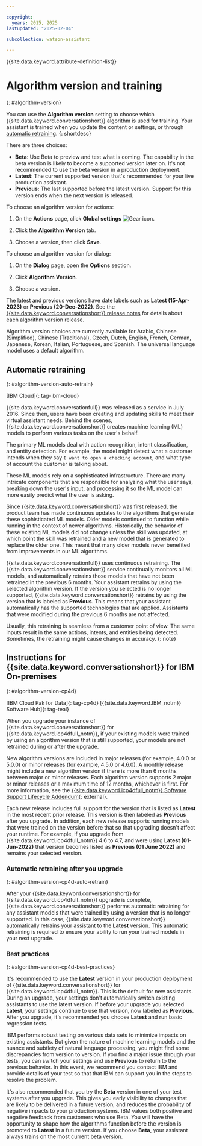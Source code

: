 ```yaml
---

copyright:
  years: 2015, 2025
lastupdated: "2025-02-04"

subcollection: watson-assistant

---
```


{{site.data.keyword.attribute-definition-list}}

# Algorithm version and training
{: #algorithm-version}

You can use the **Algorithm version** setting to choose which {{site.data.keyword.conversationshort}} algorithm is used for training. Your assistant is trained when you update the content or settings, or through [automatic retraining](#algorithm-version-auto-retrain).
{: shortdesc}

There are three choices:
- **Beta**: Use Beta to preview and test what is coming. The capability in the beta version is likely to become a supported version later on. It's not recommended to use the beta version in a production deployment.
- **Latest**: The current supported version that's recommended for your live production assistant. 
- **Previous**: The last supported before the latest version. Support for this version ends when the next version is released.

To choose an algorithm version for actions:

1. On the **Actions** page, click **Global settings** ![Gear icon](../../icons/settings.svg).

1. Click the **Algorithm Version** tab.

1. Choose a version, then click **Save**.

To choose an algorithm version for dialog:

1. On the **Dialog** page, open the **Options** section.

1. Click **Algorithm Version**.

1. Choose a version.

The latest and previous versions have date labels such as **Latest (15-Apr-2023)** or **Previous (20-Dec-2022)**. See the [{{site.data.keyword.conversationshort}} release notes](/docs/watson-assistant?topic=watson-assistant-watson-assistant-release-notes) for details about each algorithm version release.

Algorithm version choices are currently available for Arabic, Chinese (Simplified), Chinese (Traditional), Czech, Dutch, English, French, German, Japanese, Korean, Italian, Portuguese, and Spanish. The universal language model uses a default algorithm.

## Automatic retraining
{: #algorithm-version-auto-retrain}

[IBM Cloud]{: tag-ibm-cloud}

{{site.data.keyword.conversationfull}} was released as a service in July 2016. Since then, users have been creating and updating skills to meet their virtual assistant needs. Behind the scenes, {{site.data.keyword.conversationshort}} creates machine learning (ML) models to perform various tasks on the user's behalf. 

The primary ML models deal with action recognition, intent classification, and entity detection. For example, the model might detect what a customer intends when they say `I want to open a checking account`, and what type of account the customer is talking about.

These ML models rely on a sophisticated infrastructure. There are many intricate components that are responsible for analyzing what the user says, breaking down the user's input, and processing it so the ML model can more easily predict what the user is asking.

Since {{site.data.keyword.conversationshort}} was first released, the product team has made continuous updates to the algorithms that generate these sophisticated ML models. Older models continued to function while running in the context of newer algorithms. Historically, the behavior of these existing ML models did not change unless the skill was updated, at which point the skill was retrained and a new model that is generated to replace the older one. This meant that many older models never benefited from improvements in our ML algorithms.

{{site.data.keyword.conversationfull}} uses continuous retraining. The {{site.data.keyword.conversationshort}} service continually monitors all ML models, and automatically retrains those models that have not been retrained in the previous 6 months. Your assistant retrains by using the selected algorithm version. If the version you selected is no longer supported, {{site.data.keyword.conversationshort}} retrains by using the version that is labeled as **Previous**. This means that your assistant automatically has the supported technologies that are applied. Assistants that were modified during the previous 6 months are not affected.

Usually, this retraining is seamless from a customer point of view. The same inputs result in the same actions, intents, and entities being detected. Sometimes, the retraining might cause changes in accuracy.
{: note}

## Instructions for {{site.data.keyword.conversationshort}} for IBM On-premises
{: #algorithm-version-cp4d}

[IBM Cloud Pak for Data]{: tag-cp4d} [{{site.data.keyword.IBM_notm}} Software Hub]{: tag-teal}

When you upgrade your instance of {{site.data.keyword.conversationshort}} for {{site.data.keyword.icp4dfull_notm}}, if your existing models were trained by using an algorithm version that is still supported, your models are not retrained during or after the upgrade.

New algorithm versions are included in major releases (for example, 4.0.0 or 5.0.0) or minor releases (for example, 4.5.0 or 4.6.0). A monthly release might include a new algorithm version if there is more than 6 months between major or minor releases. Each algorithm version supports 2 major or minor releases or a maximum time of 12 months, whichever is first. For more information, see the [{{site.data.keyword.icp4dfull_notm}} Software Support Lifecycle Addendum](https://www.ibm.com/support/pages/ibm-cloud-pak-data-software-support-lifecycle-addendum){: external}.

Each new release includes full support for the version that is listed as **Latest** in the most recent prior release. This version is then labeled as **Previous** after you upgrade. In addition, each new release supports running models that were trained on the version before that so that upgrading doesn't affect your runtime. For example, if you upgrade from {{site.data.keyword.icp4dfull_notm}} 4.6 to 4.7, and were using **Latest (01-Jun-2022)** that version becomes listed as **Previous (01 June 2022)** and remains your selected version.

### Automatic retraining after you upgrade
{: #algorithm-version-cp4d-auto-retrain}

After your {{site.data.keyword.conversationshort}} for {{site.data.keyword.icp4dfull_notm}} upgrade is complete, {{site.data.keyword.conversationshort}} performs automatic retraining for any assistant models that were trained by using a version that is no longer supported. In this case, {{site.data.keyword.conversationshort}} automatically retrains your assistant to the **Latest** version. This automatic retraining is required to ensure your ability to run your trained models in your next upgrade.

### Best practices
{: #algorithm-version-cp4d-best-practices}

It's recommended to use the **Latest** version in your production deployment of {{site.data.keyword.conversationshort}} for {{site.data.keyword.icp4dfull_notm}}. This is the default for new assistants. During an upgrade, your settings don't automatically switch existing assistants to use the latest version. If before your upgrade you selected **Latest**, your settings continue to use that version, now labeled as **Previous**. After you upgrade, it's recommended you choose **Latest** and run basic regression tests. 

IBM performs robust testing on various data sets to minimize impacts on existing assistants. But given the nature of machine learning models and the nuance and subtlety of natural language processing, you might find some discrepancies from version to version. If you find a major issue through your tests, you can switch your settings and use **Previous** to return to the previous behavior. In this event, we recommend you contact IBM and provide details of your test so that that IBM can support you in the steps to resolve the problem.

It's also recommended that you try the **Beta** version in one of your test systems after you upgrade. This gives you early visibility to changes that are likely to be delivered in a future version, and reduces the probability of negative impacts to your production systems. IBM values both positive and negative feedback from customers who use Beta. You will have the opportunity to shape how the algorithms function before the version is promoted to **Latest** in a future version. If you choose **Beta**, your assistant always trains on the most current beta version. 
